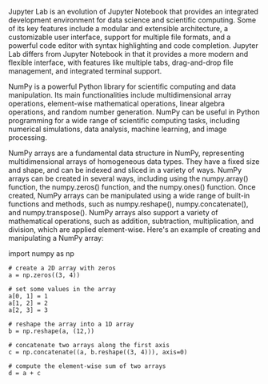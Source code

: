 Jupyter Lab is an evolution of Jupyter Notebook that provides an integrated development environment for data science and scientific computing. Some of its key features include a modular and extensible architecture, a customizable user interface, support for multiple file formats, and a powerful code editor with syntax highlighting and code completion. Jupyter Lab differs from Jupyter Notebook in that it provides a more modern and flexible interface, with features like multiple tabs, drag-and-drop file management, and integrated terminal support.

NumPy is a powerful Python library for scientific computing and data manipulation. Its main functionalities include multidimensional array operations, element-wise mathematical operations, linear algebra operations, and random number generation. NumPy can be useful in Python programming for a wide range of scientific computing tasks, including numerical simulations, data analysis, machine learning, and image processing.

NumPy arrays are a fundamental data structure in NumPy, representing multidimensional arrays of homogeneous data types. They have a fixed size and shape, and can be indexed and sliced in a variety of ways. NumPy arrays can be created in several ways, including using the numpy.array() function, the numpy.zeros() function, and the numpy.ones() function. Once created, NumPy arrays can be manipulated using a wide range of built-in functions and methods, such as numpy.reshape(), numpy.concatenate(), and numpy.transpose(). NumPy arrays also support a variety of mathematical operations, such as addition, subtraction, multiplication, and division, which are applied element-wise. Here's an example of creating and manipulating a NumPy array:

import numpy as np

    # create a 2D array with zeros
    a = np.zeros((3, 4))

    # set some values in the array
    a[0, 1] = 1
    a[1, 2] = 2
    a[2, 3] = 3

    # reshape the array into a 1D array
    b = np.reshape(a, (12,))

    # concatenate two arrays along the first axis
    c = np.concatenate((a, b.reshape((3, 4))), axis=0)

    # compute the element-wise sum of two arrays
    d = a + c

